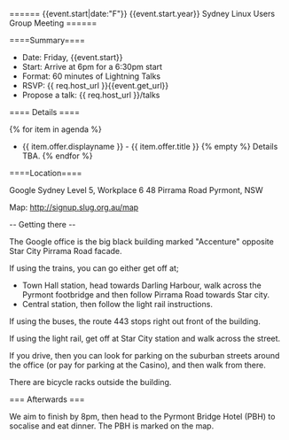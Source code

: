 ====== {{event.start|date:"F"}} {{event.start.year}} Sydney Linux Users Group Meeting ======

====Summary====

 * Date: Friday, {{event.start}}
 * Start: Arrive at 6pm for a 6:30pm start
 * Format: 60 minutes of Lightning Talks 
 * RSVP: {{ req.host_url }}{{event.get_url}}
 * Propose a talk: {{ req.host_url }}/talks

==== Details ====

{% for item in agenda %}
  - {{ item.offer.displayname }} - {{ item.offer.title }}
{% empty %}
Details TBA.
{% endfor %}

====Location====

  Google Sydney
  Level 5, Workplace 6
  48 Pirrama Road
  Pyrmont, NSW

 Map: http://signup.slug.org.au/map

-- Getting there --

The Google office is the big black building marked "Accenture" opposite
Star City Pirrama Road facade.

If using the trains, you can go either get off at;

 * Town Hall station, head towards Darling Harbour, walk across the Pyrmont
   footbridge and then follow Pirrama Road towards Star city.
 * Central station, then follow the light rail instructions.

If using the buses, the route 443 stops right out front of the building.

If using the light rail, get off at Star City station and walk across the
street.

If you drive, then you can look for parking on the suburban streets around
the office (or pay for parking at the Casino), and then walk from there.

There are bicycle racks outside the building.

=== Afterwards ===

We aim to finish by 8pm, then head to the Pyrmont Bridge Hotel (PBH) to socalise 
and eat dinner. The PBH is marked on the map.
